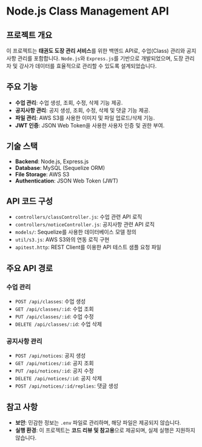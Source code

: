 # Node.js Class Management API

## 프로젝트 개요
이 프로젝트는 **태권도 도장 관리 서비스**를 위한 백엔드 API로, 수업(Class) 관리와 공지사항 관리를 포함합니다. `Node.js`와 `Express.js`를 기반으로 개발되었으며, 도장 관리자 및 강사가 데이터를 효율적으로 관리할 수 있도록 설계되었습니다.

## 주요 기능
- **수업 관리**: 수업 생성, 조회, 수정, 삭제 기능 제공.
- **공지사항 관리**: 공지 생성, 조회, 수정, 삭제 및 댓글 기능 제공.
- **파일 관리**: AWS S3를 사용한 이미지 및 파일 업로드/삭제 기능.
- **JWT 인증**: JSON Web Token을 사용한 사용자 인증 및 권한 부여.

## 기술 스택
- **Backend**: Node.js, Express.js
- **Database**: MySQL (Sequelize ORM)
- **File Storage**: AWS S3
- **Authentication**: JSON Web Token (JWT)

## API 코드 구성
- `controllers/classController.js`: 수업 관련 API 로직
- `controllers/noticeController.js`: 공지사항 관련 API 로직
- `models/`: Sequelize를 사용한 데이터베이스 모델 정의
- `util/s3.js`: AWS S3와의 연동 로직 구현
- `apitest.http`: REST Client를 이용한 API 테스트 샘플 요청 파일

## 주요 API 경로
### 수업 관리
- `POST /api/classes`: 수업 생성
- `GET /api/classes/:id`: 수업 조회
- `PUT /api/classes/:id`: 수업 수정
- `DELETE /api/classes/:id`: 수업 삭제

### 공지사항 관리
- `POST /api/notices`: 공지 생성
- `GET /api/notices/:id`: 공지 조회
- `PUT /api/notices/:id`: 공지 수정
- `DELETE /api/notices/:id`: 공지 삭제
- `POST /api/notices/:id/replies`: 댓글 생성

## 참고 사항
- **보안**: 민감한 정보는 `.env` 파일로 관리하며, 해당 파일은 제공되지 않습니다.
- **실행 환경**: 이 프로젝트는 **코드 리뷰 및 참고용**으로 제공되며, 실제 실행은 지원하지 않습니다.
